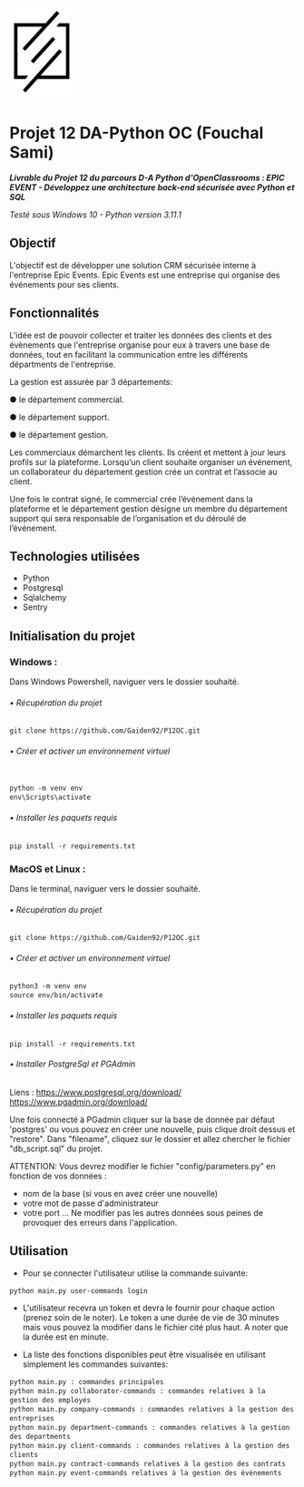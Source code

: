 ![logo](logo.png)

# Projet 12 DA-Python OC (Fouchal Sami)
***Livrable du Projet 12 du parcours D-A Python d'OpenClassrooms : EPIC EVENT - Développez une architecture back-end sécurisée avec Python et SQL***

_Testé sous Windows 10 - Python version 3.11.1_

## Objectif
L'objectif est de développer une solution CRM sécurisée interne à l'entreprise Epic Events.
Epic Events est une entreprise qui organise des événements pour ses clients.


## Fonctionnalités
L'idée est de pouvoir collecter et traiter les données des clients et des évènements que l'entreprise
organise pour eux à travers une base de données, tout en facilitant la communication entre les
différents départments de l'entreprise.

La gestion est assurée par 3 départements:

● le département commercial.

● le département support.

● le département gestion.

Les commerciaux démarchent les clients. Ils créent et mettent à jour leurs profils sur la plateforme. Lorsqu’un client souhaite organiser un événement, un collaborateur du département gestion crée un contrat et l’associe au client.

Une fois le contrat signé, le commercial crée l’événement dans la plateforme et le département gestion désigne un membre du département support qui sera responsable de l’organisation et du déroulé de l’événement.

## Technologies utilisées

<div>

<ul>
    <li>Python</li>
    <li>Postgresql</li>
    <li>Sqlalchemy</li>
    <li>Sentry</li>
</ul>
</div>

## Initialisation du projet

### Windows :
Dans Windows Powershell, naviguer vers le dossier souhaité.
###### • Récupération du projet
```
git clone https://github.com/Gaiden92/P12OC.git
```

###### • Créer et activer un environnement virtuel

```

python -m venv env 
env\Scripts\activate
```

###### • Installer les paquets requis

```
pip install -r requirements.txt

```

### MacOS et Linux :
Dans le terminal, naviguer vers le dossier souhaité.
###### • Récupération du projet
```
git clone https://github.com/Gaiden92/P12OC.git
```

###### • Créer et activer un environnement virtuel
```
python3 -m venv env 
source env/bin/activate
```

###### • Installer les paquets requis
```
pip install -r requirements.txt

```

###### • Installer PostgreSql et PGAdmin
Liens : 
https://www.postgresql.org/download/
<br>
https://www.pgadmin.org/download/

Une fois connecté à PGadmin cliquer sur la base de donnée par défaut 'postgres' ou vous
pouvez en créer une nouvelle, puis clique droit dessus et "restore". Dans "filename",
cliquez sur le dossier et allez chercher le fichier "db_script.sql" du projet.

ATTENTION: Vous devrez modifier le fichier "config/parameters.py" en fonction de vos données :
- nom de la base (si vous en avez créer une nouvelle)
- votre mot de passe d'administrateur
- votre port
...
Ne modifier pas les autres données sous peines de provoquer des erreurs dans l'application.

## Utilisation

- Pour se connecter l'utilisateur utilise la commande suivante:
```
python main.py user-commands login
```
- L'utilisateur recevra un token et devra le fournir pour chaque action (prenez soin de le noter).
Le token a une durée de vie de 30 minutes mais vous pouvez la modifier dans le fichier cité plus haut.
A noter que la durée est en minute.

- La liste des fonctions disponibles peut être visualisée en utilisant simplement les commandes suivantes:
```
python main.py : commandes principales
python main.py collaborator-commands : commandes relatives à la gestion des employés
python main.py company-commands : commandes relatives à la gestion des entreprises
python main.py department-commands : commandes relatives à la gestion des departments
python main.py client-commands : commandes relatives à la gestion des clients
python main.py contract-commands relatives à la gestion des contrats
python main.py event-commands relatives à la gestion des évènements
```
